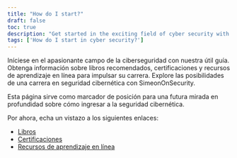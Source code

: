 ```yaml
---
title: "How do I start?"
draft: false
toc: true
description: "Get started in the exciting field of cyber security with our helpful guide. Learn about recommended books, certifications, and online learning resources to kickstart your career. Explore the possibilities of a career in cyber security with SimeonOnSecurity."
tags: ['How do I start in cyber security?']
---
```


 Iníciese en el apasionante campo de la ciberseguridad con nuestra útil guía. Obtenga información sobre libros recomendados, certificaciones y recursos de aprendizaje en línea para impulsar su carrera. Explore las posibilidades de una carrera en seguridad cibernética con SimeonOnSecurity.  Esta página sirve como marcador de posición para una futura mirada en profundidad sobre cómo ingresar a la seguridad cibernética.  Por ahora, echa un vistazo a los siguientes enlaces:  - [Libros](https://simeononsecurity.ch/recommendations/books/) - [Certificaciones](https://simeononsecurity.ch/recommendations/certifications/) - [Recursos de aprendizaje en línea](https://simeononsecurity.ch/recommendations/learning_resources/)  